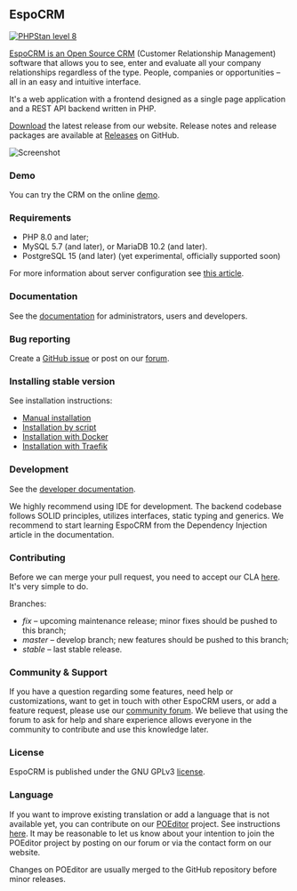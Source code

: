 ## EspoCRM

[![PHPStan level 8](https://img.shields.io/badge/PHPStan-level%208-brightgreen)](#espocrm)

[EspoCRM is an Open Source CRM](https://www.espocrm.com) (Customer Relationship Management)
software that allows you to see, enter and evaluate all your company relationships regardless
of the type. People, companies or opportunities – all in an easy and intuitive interface.

It's a web application with a frontend designed as a single page application and a REST API
backend written in PHP.

[Download](https://www.espocrm.com/download/) the latest release from our website. Release notes
and release packages are available at [Releases](https://github.com/espocrm/espocrm/releases) on GitHub.

![Screenshot](https://user-images.githubusercontent.com/1006792/226094559-995dfd2a-a18f-4619-a21b-79a4e671990a.png)

### Demo

You can try the CRM on the online [demo](https://www.espocrm.com/demo/).

### Requirements

* PHP 8.0 and later;
* MySQL 5.7 (and later), or MariaDB 10.2 (and later).
* PostgreSQL 15 (and later) (yet experimental, officially supported soon)

For more information about server configuration see [this article](https://docs.espocrm.com/administration/server-configuration/).

### Documentation

See the [documentation](https://docs.espocrm.com) for administrators, users and developers.

### Bug reporting

Create a [GitHub issue](https://github.com/espocrm/espocrm/issues/new/choose) or post on our [forum](https://forum.espocrm.com/forum/bug-reports).

### Installing stable version

See installation instructions:

* [Manual installation](https://docs.espocrm.com/administration/installation/) 
* [Installation by script](https://docs.espocrm.com/administration/installation-by-script/)
* [Installation with Docker](https://docs.espocrm.com/administration/docker/installation/)
* [Installation with Traefik](https://docs.espocrm.com/administration/docker/traefik/)

### Development

See the [developer documentation](https://docs.espocrm.com/development/).

We highly recommend using IDE for development. The backend codebase follows SOLID principles, utilizes interfaces, static typing and generics. We recommend to start learning EspoCRM from the Dependency Injection article in the documentation.

### Contributing

Before we can merge your pull request, you need to accept our CLA [here](https://github.com/espocrm/cla). It's very simple to do.

Branches:

* *fix* – upcoming maintenance release; minor fixes should be pushed to this branch;
* *master* – develop branch; new features should be pushed to this branch;
* *stable* – last stable release.

### Community & Support

If you have a question regarding some features, need help or customizations, want to get in touch with other EspoCRM users, or add a feature request, please use our [community forum](https://forum.espocrm.com/). We believe that using the forum to ask for help and share experience allows everyone in the community to contribute and use this knowledge later.

### License

EspoCRM is published under the GNU GPLv3 [license](https://raw.githubusercontent.com/espocrm/espocrm/master/LICENSE.txt).

### Language

If you want to improve existing translation or add a language that is not available yet, you can contribute on our [POEditor](https://poeditor.com/join/project/gLDKZtUF4i) project. See instructions [here](https://www.espocrm.com/blog/how-to-use-poeditor-to-translate-espocrm/). It may be reasonable to let us know about your intention to join the POEditor project by posting on our forum or via the contact form on our website.

Changes on POEditor are usually merged to the GitHub repository before minor releases.
